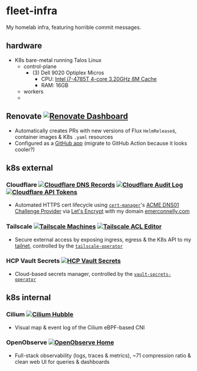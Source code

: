# fleet-infra

My homelab infra, featuring horrible commit messages.

## hardware

- K8s bare-metal running Talos Linux
  - control-plane
    - (3) Dell 9020 Optiplex Micros
      - CPU: [Intel i7-4785T 4-core 3.20GHz 8M Cache](https://www.intel.com/content/www/us/en/products/sku/80814/intel-core-i74785t-processor-8m-cache-up-to-3-20-ghz/specifications.html)
      - RAM: 16GB 
  - workers
  - 

## Renovate [![Renovate Dashboard](https://img.shields.io/badge/Dashboard-1a1f6c?logo=renovate)](https://developer.mend.io/github/emerconnelly/fleet-infra)

- Automatically creates PRs with new versions of Flux `HelmRelease`s, container images & K8s `.yaml` resources
- Configured as a [GitHub app](https://github.com/apps/renovate) (migrate to GitHub Action because it looks cooler?)

## k8s external

### Cloudflare [![Cloudflare DNS Records](https://img.shields.io/badge/DNS_Records-f38020?logo=cloudflare&logoColor=000)](https://dash.cloudflare.com/923309f860b1a7e801fd81224c5f56c9/emerconnelly.com/dns/records) [![Cloudflare Audit Log](https://img.shields.io/badge/Audit_Log-f38020?logo=cloudflare&logoColor=000)](https://dash.cloudflare.com/923309f860b1a7e801fd81224c5f56c9/audit-log) [![Cloudflare API Tokens](https://img.shields.io/badge/API_Tokens-f38020?logo=cloudflare&logoColor=000)](https://dash.cloudflare.com/profile/api-tokens)

- Automated HTTPS cert lifecycle using [`cert-manager`](https://cert-manager.io/docs/installation/helm/)'s [ACME DNS01 Challenge Provider](https://cert-manager.io/docs/configuration/acme/dns01/) via [Let's Encrypt](https://letsencrypt.org/) with my domain [emerconnelly.com](https://www.emerconnelly.com)

### Tailscale [![Tailscale Machines](https://img.shields.io/badge/Machines-242424?logo=tailscale)](https://login.tailscale.com/admin/machines) [![Tailscale ACL Editor](https://img.shields.io/badge/ACL%20Editor-242424?logo=tailscale)](https://login.tailscale.com/admin/machines)

- Secure external access by exposing ingress, egress & the K8s API to my [tailnet](https://tailscale.com/kb/1136/tailnet), controlled by the [`tailscale-operator`](https://tailscale.com/kb/1236/kubernetes-operator)
 
### HCP Vault Secrets [![HCP Vault Secrets](https://img.shields.io/badge/Vault_Secrets-000?logo=hashicorp)](https://portal.cloud.hashicorp.com/services/secrets?project_id=c9dc34a9-87d7-4e2d-9a1c-3d3e759f8261)

- Cloud-based secrets manager, controlled by the [`vault-secrets-operator`](https://github.com/hashicorp/vault-secrets-operator)

## k8s internal

### Cilium [![Cilium Hubble](https://img.shields.io/badge/Hubble-f8c517?logo=cilium&logoColor=000)](https://hubble.homelab.emerconnelly.com/)

- Visual map & event log of the Cilium eBPF-based CNI

### OpenObserve [![OpenObserve Home](https://img.shields.io/badge/Home-651708)](https://openobserve.homelab.emerconnelly.com/)

- Full-stack observability (logs, traces & metrics), ~71 compression ratio & clean web UI for queries & dashboards
